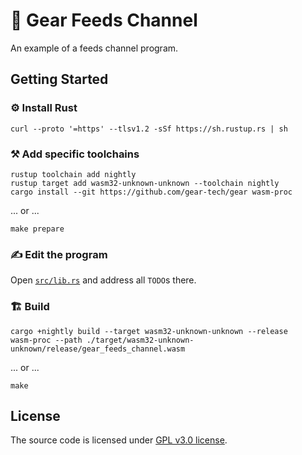 # 📰 Gear Feeds Channel

An example of a feeds channel program.

## Getting Started

### ⚙️ Install Rust

```shell
curl --proto '=https' --tlsv1.2 -sSf https://sh.rustup.rs | sh
```

### ⚒️ Add specific toolchains

```shell
rustup toolchain add nightly
rustup target add wasm32-unknown-unknown --toolchain nightly
cargo install --git https://github.com/gear-tech/gear wasm-proc
```

... or ...

```shell
make prepare
```

### ✍️ Edit the program

Open [`src/lib.rs`](src/lib.rs) and address all `TODO`s there.

### 🏗️ Build

```shell
cargo +nightly build --target wasm32-unknown-unknown --release
wasm-proc --path ./target/wasm32-unknown-unknown/release/gear_feeds_channel.wasm
```

... or ...

```shell
make
```

## License

The source code is licensed under [GPL v3.0 license](LICENSE).
